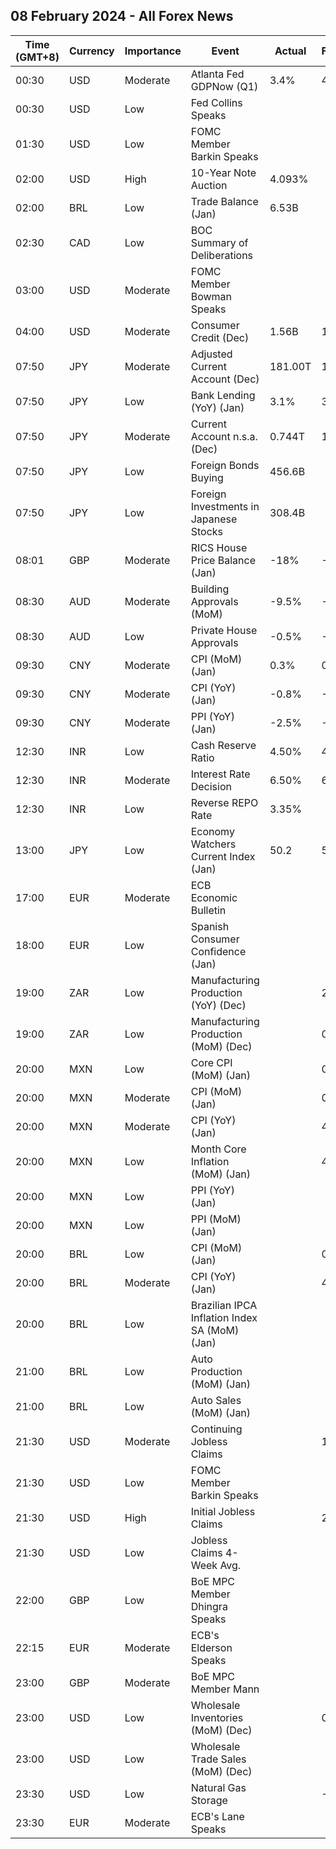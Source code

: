 ## 08 February 2024 - All Forex News

| Time (GMT+8) | Currency | Importance | Event | Actual | Forecast | Previous |
|------|----------|------------|-------|--------|----------|----------|
| 00:30 | USD | Moderate | Atlanta Fed GDPNow (Q1) | 3.4% | 4.2% | 4.2% |
| 00:30 | USD | Low | Fed Collins Speaks |  |  |  |
| 01:30 | USD | Low | FOMC Member Barkin Speaks |  |  |  |
| 02:00 | USD | High | 10-Year Note Auction | 4.093% |  | 4.024% |
| 02:00 | BRL | Low | Trade Balance (Jan) | 6.53B |  | 9.36B |
| 02:30 | CAD | Low | BOC Summary of Deliberations |  |  |  |
| 03:00 | USD | Moderate | FOMC Member Bowman Speaks |  |  |  |
| 04:00 | USD | Moderate | Consumer Credit (Dec) | 1.56B | 14.90B | 23.48B |
| 07:50 | JPY | Moderate | Adjusted Current Account (Dec) | 181.00T | 1.93T | 1.89T |
| 07:50 | JPY | Low | Bank Lending (YoY) (Jan) | 3.1% | 3.2% | 3.0% |
| 07:50 | JPY | Moderate | Current Account n.s.a. (Dec) | 0.744T | 1.018T | 1.926T |
| 07:50 | JPY | Low | Foreign Bonds Buying | 456.6B |  | 385.5B |
| 07:50 | JPY | Low | Foreign Investments in Japanese Stocks | 308.4B |  | 721.0B |
| 08:01 | GBP | Moderate | RICS House Price Balance (Jan) | -18% | -22% | -29% |
| 08:30 | AUD | Moderate | Building Approvals (MoM) | -9.5% | -9.5% | 0.3% |
| 08:30 | AUD | Low | Private House Approvals | -0.5% | -0.5% | -4.3% |
| 09:30 | CNY | Moderate | CPI (MoM) (Jan) | 0.3% | 0.4% | 0.1% |
| 09:30 | CNY | Moderate | CPI (YoY) (Jan) | -0.8% | -0.5% | -0.3% |
| 09:30 | CNY | Moderate | PPI (YoY) (Jan) | -2.5% | -2.6% | -2.7% |
| 12:30 | INR | Low | Cash Reserve Ratio | 4.50% | 4.50% | 4.50% |
| 12:30 | INR | Moderate | Interest Rate Decision | 6.50% | 6.50% | 6.50% |
| 12:30 | INR | Low | Reverse REPO Rate | 3.35% |  | 3.35% |
| 13:00 | JPY | Low | Economy Watchers Current Index (Jan) | 50.2 | 50.3 | 51.8 |
| 17:00 | EUR | Moderate | ECB Economic Bulletin |  |  |  |
| 18:00 | EUR | Low | Spanish Consumer Confidence (Jan) |  |  | 77.6 |
| 19:00 | ZAR | Low | Manufacturing Production (YoY) (Dec) |  | 2.5% | 1.9% |
| 19:00 | ZAR | Low | Manufacturing Production (MoM) (Dec) |  | 0.5% | 0.8% |
| 20:00 | MXN | Low | Core CPI (MoM) (Jan) |  | 0.37% | 0.44% |
| 20:00 | MXN | Moderate | CPI (MoM) (Jan) |  | 0.88% | 0.71% |
| 20:00 | MXN | Moderate | CPI (YoY) (Jan) |  | 4.88% | 4.66% |
| 20:00 | MXN | Low | Month Core Inflation (MoM) (Jan) |  | 4.72% | 5.09% |
| 20:00 | MXN | Low | PPI (YoY) (Jan) |  |  | 1.00% |
| 20:00 | MXN | Low | PPI (MoM) (Jan) |  |  | -0.30% |
| 20:00 | BRL | Low | CPI (MoM) (Jan) |  | 0.34% | 0.56% |
| 20:00 | BRL | Moderate | CPI (YoY) (Jan) |  | 4.42% | 4.62% |
| 20:00 | BRL | Low | Brazilian IPCA Inflation Index SA (MoM) (Jan) |  |  | 0.49% |
| 21:00 | BRL | Low | Auto Production (MoM) (Jan) |  |  | -15.3% |
| 21:00 | BRL | Low | Auto Sales (MoM) (Jan) |  |  | 16.9% |
| 21:30 | USD | Moderate | Continuing Jobless Claims |  | 1,878K | 1,898K |
| 21:30 | USD | Low | FOMC Member Barkin Speaks |  |  |  |
| 21:30 | USD | High | Initial Jobless Claims |  | 221K | 224K |
| 21:30 | USD | Low | Jobless Claims 4-Week Avg. |  |  | 207.75K |
| 22:00 | GBP | Low | BoE MPC Member Dhingra Speaks |  |  |  |
| 22:15 | EUR | Moderate | ECB's Elderson Speaks |  |  |  |
| 23:00 | GBP | Moderate | BoE MPC Member Mann |  |  |  |
| 23:00 | USD | Low | Wholesale Inventories (MoM) (Dec) |  | 0.4% | -0.2% |
| 23:00 | USD | Low | Wholesale Trade Sales (MoM) (Dec) |  |  | 0.0% |
| 23:30 | USD | Low | Natural Gas Storage |  | -73B | -197B |
| 23:30 | EUR | Moderate | ECB's Lane Speaks |  |  |  |
